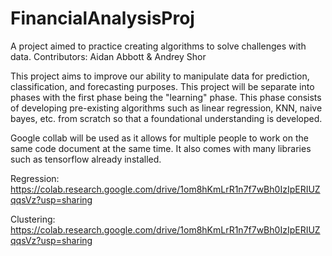 # FinancialAnalysisProj
A project aimed to practice creating algorithms to solve challenges with data.
Contributors: Aidan Abbott & Andrey Shor

This project aims to improve our ability to manipulate data for prediction, classification, and forecasting purposes. This project will be separate into phases with the first phase being the "learning" phase. This phase consists of developing pre-existing algorithms such as linear regression, KNN, naive bayes, etc. from scratch so that a foundational understanding is developed. 

Google collab will be used as it allows for multiple people to work on the same code document at the same time. It also comes with many libraries such as tensorflow already installed. 

Regression: https://colab.research.google.com/drive/1om8hKmLrR1n7f7wBh0IzIpERIUZqqsVz?usp=sharing

Clustering: https://colab.research.google.com/drive/1om8hKmLrR1n7f7wBh0IzIpERIUZqqsVz?usp=sharing
